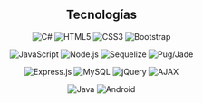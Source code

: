 <h2 align="center">Tecnologías</h2>
<p align="center">
  <img src="https://img.shields.io/badge/-C%23-239120?style=flat&logo=c-sharp&logoColor=white" alt="C#" />
  <img src="https://img.shields.io/badge/-HTML5-E34F26?style=flat&logo=html5&logoColor=white" alt="HTML5" />
  <img src="https://img.shields.io/badge/-CSS3-1572B6?style=flat&logo=css3&logoColor=white" alt="CSS3" />
  <img src="https://img.shields.io/badge/-Bootstrap-563D7C?style=flat&logo=bootstrap&logoColor=white" alt="Bootstrap" />
</p>
<p align="center">
  <img src="https://img.shields.io/badge/-JavaScript-F7DF1E?style=flat-square&logo=javascript&logoColor=black" alt="JavaScript" />
  <img src="https://img.shields.io/badge/-Node.js-43853D?style=flat&logo=node.js&logoColor=white" alt="Node.js" />
  <img src="https://img.shields.io/badge/-Sequelize-52B0E7?style=flat&logo=sequelize&logoColor=white" alt="Sequelize" />
  <img src="https://img.shields.io/badge/-Pug/Jade-A86454?style=flat&logo=pug&logoColor=white" alt="Pug/Jade" />
</p>
<p align="center">
  <img src="https://img.shields.io/badge/-Express.js-000000?style=flat&logo=express&logoColor=white" alt="Express.js" />
  <img src="https://img.shields.io/badge/-MySQL-4479A1?style=flat&logo=mysql&logoColor=white" alt="MySQL" />
  <img src="https://img.shields.io/badge/-jQuery-0769AD?style=flat&logo=jquery&logoColor=white" alt="jQuery" />
  <img src="https://img.shields.io/badge/-AJAX-0769AD?style=flat&logo=ajax&logoColor=white" alt="AJAX" />
</p>
<p align="center">
  <img src="https://img.shields.io/badge/-Java-007396?style=flat&logo=java&logoColor=white" alt="Java" />
  <img src="https://img.shields.io/badge/-Android-green?style=flat&logo=android&logoColor=white" alt="Android" />
</p>
